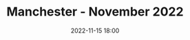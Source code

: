---
templateKey: 'event-page'
eventId: 179c6edc-fe8b-4720-a421-538b31d3d137
title: Manchester - November 2022
sup: Join us for the 2nd Manchester Sitecore Technical User Group meetup of 2022. 
 We have some great Talks from Experts from the Sitecore Community and the oportunity to catchup with other Sitecore developers and network too. 
 Please sign in and RSVP at the bottom of this page, so we can keep track of numbers for Food and Drinks. 
date: 2022-11-15 18:00
dateConfirmed: true
showOnlineRsvp: false
image: ../../../../img/dept-event-space.jpg
sponsors: Dept
venue:
  name: Dept 
  address: 9th Floor, Bridgewater House, Whitworth Street, M1 6LT Manchester
  position: 
  details: "TBC"
agenda:
  - agenda-item:
    time: "18:00"
    value: Arrival and networking
  - talk:
    time: "18:15"
    who: "Matt Knowles - Solutions Architect at EPAM Systems"
    intro: "The Cloud Utilising Cosmos to scale Powershell to enterprise level reporting and updating"
    description: "TBC"
  - talk: 
    time: "18:45"
    who: "Dept"
    intro: "Talk 2 TBC"
    description: "TBC"
  - talk:
    time: "19:15"
    who: "Jeremy Davis - Architect at UNRVLD & Dominic Hurst - Senior Consultant at Infinity Works"
    intro: "Sitecore Symposium Hightlights"
    description: "This will be our first meet-up after the 'Sitecore Symposium' conference in Chicago. That's always a time for product announcements, new roadmaps and news about where Sitecore are heading in the coming year. Join us to find out what those announcements were, and get some insight into how they might affect you and your work."
  - talk:
    time: "19:45"
    who: "TBC"
    intro:  "Talk 4 TBC"
    description: "TBC"
  - agenda-item:
    time: "20:20"
    value: Networking
  - agenda-item:
    time: "20:30"
    value: Close
meta:
  metaTitle: Sitecore User Group - Manchester November 2022  
  metaDescription: Join us for the 2nd Manchester Sitecore Technical User Group meetup of 2022 
  metaKeywords: sitecore, user group, manchester
---